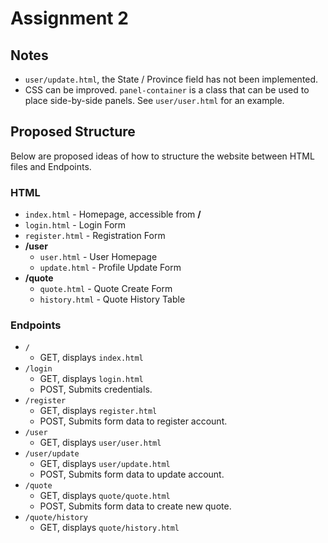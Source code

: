 # Assignment 2

## Notes

- `user/update.html`, the State / Province field has not been implemented.
- CSS can be improved. `panel-container` is a class that can be used to place side-by-side panels. See `user/user.html` for an example.

## Proposed Structure

Below are proposed ideas of how to structure the website between HTML files and Endpoints.

### HTML

- `index.html` - Homepage, accessible from **/**
- `login.html` - Login Form
- `register.html` - Registration Form
- **/user**
  - `user.html` - User Homepage
  - `update.html` - Profile Update Form
- **/quote**
  - `quote.html` - Quote Create Form
  - `history.html` - Quote History Table

### Endpoints

- `/`
  - GET, displays `index.html`
- `/login`
  - GET, displays `login.html`
  - POST, Submits credentials.
- `/register`
  - GET, displays `register.html`
  - POST, Submits form data to register account.
- `/user`
  - GET, displays `user/user.html`
- `/user/update`
  - GET, displays `user/update.html`
  - POST, Submits form data to update account.
- `/quote`
  - GET, displays `quote/quote.html`
  - POST, Submits form data to create new quote.
- `/quote/history`
  - GET, displays `quote/history.html`
